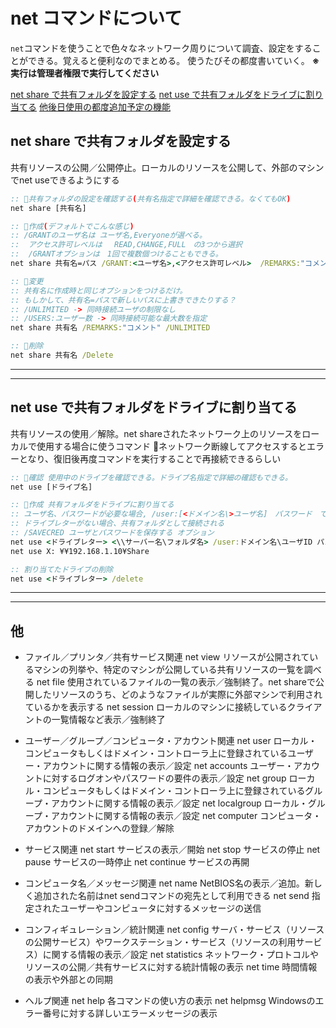 # net コマンドについて

`net`コマンドを使うことで色々なネットワーク周りについて調査、設定をすることができる。覚えると便利なのでまとめる。
使うたびその都度書いていく。
**※ 実行は管理者権限で実行してください**

[net share で共有フォルダを設定する](#share)
[net use で共有フォルダをドライブに割り当てる](#use)
[他後日使用の都度追加予定の機能](#etc)

## <a name=share >net share で共有フォルダを設定する</a>

共有リソースの公開／公開停止。ローカルのリソースを公開して、外部のマシンでnet useできるようにする

```bat
:: 🌟共有フォルダの設定を確認する(共有名指定で詳細を確認できる。なくてもOK)
net share [共有名]

:: 🌟作成(デフォルトでこんな感じ)
:: /GRANTのユーザ名は ユーザ名,Everyoneが選べる。
::  アクセス許可レベルは　 READ,CHANGE,FULL　の3つから選択
::  /GRANTオプションは　1回で複数個つけることもできる。
net share 共有名=パス /GRANT:<ユーザ名>,<アクセス許可レベル>  /REMARKS:"コメント"

:: 🌟変更
:: 共有名に作成時と同じオプションをつけるだけ。
:: もしかして、共有名=パスで新しいパスに上書きできたりする？
:: /UNLIMITED -> 同時接続ユーザの制限なし
:: /USERS:ユーザー数 -> 同時接続可能な最大数を指定
net share 共有名 /REMARKS:"コメント" /UNLIMITED

:: 🌟削除
net share 共有名 /Delete 
```

---
---

## <a name=use>net use で共有フォルダをドライブに割り当てる</a>

共有リソースの使用／解除。net shareされたネットワーク上のリソースをローカルで使用する場合に使うコマンド
🚨ネットワーク断線してアクセスするとエラーとなり、復旧後再度コマンドを実行することで再接続できるらしい

```bat
:: 🌟確認 使用中のドライブを確認できる。ドライブ名指定で詳細の確認もできる。
net use [ドライブ名]

:: 🌟作成 共有フォルダをドライブに割り当てる
:: ユーザ名、パスワードが必要な場合, /user:[<ドメイン名\>ユーザ名]　パスワード　で接続できる。
:: ドライブレターがない場合、共有フォルダとして接続される
:: /SAVECRED ユーザとパスワードを保存する オプション
net use <ドライブレター> <\\サーバー名\フォルダ名> /user:ドメイン名\ユーザID パスワード
net use X: ¥¥192.168.1.10¥Share

:: 割り当てたドライブの削除
net use <ドライブレター> /delete
```

---
---

## <a name=etc>他</a>

- ファイル／プリンタ／共有サービス関連
net view リソースが公開されているマシンの列挙や、特定のマシンが公開している共有リソースの一覧を調べる
net file 使用されているファイルの一覧の表示／強制終了。net shareで公開したリソースのうち、どのようなファイルが実際に外部マシンで利用されているかを表示する
net session ローカルのマシンに接続しているクライアントの一覧情報など表示／強制終了

- ユーザー／グループ／コンピュータ・アカウント関連
net user ローカル・コンピュータもしくはドメイン・コントローラ上に登録されているユーザー・アカウントに関する情報の表示／設定
net accounts ユーザー・アカウントに対するログオンやパスワードの要件の表示／設定
net group ローカル・コンピュータもしくはドメイン・コントローラ上に登録されているグループ・アカウントに関する情報の表示／設定
net localgroup ローカル・グループ・アカウントに関する情報の表示／設定
net computer コンピュータ・アカウントのドメインへの登録／解除

- サービス関連
net start  サービスの表示／開始
net stop  サービスの停止
net pause  サービスの一時停止
net continue  サービスの再開

- コンピュータ名／メッセージ関連
net name NetBIOS名の表示／追加。新しく追加された名前はnet sendコマンドの宛先として利用できる
net send 指定されたユーザーやコンピュータに対するメッセージの送信

- コンフィギュレーション／統計関連
net config  サーバ・サービス（リソースの公開サービス）やワークステーション・サービス（リソースの利用サービス）に関する情報の表示／設定
net statistics  ネットワーク・プロトコルやリソースの公開／共有サービスに対する統計情報の表示
net time  時間情報の表示や外部との同期

- ヘルプ関連
net help  各コマンドの使い方の表示
net helpmsg  Windowsのエラー番号に対する詳しいエラーメッセージの表示
